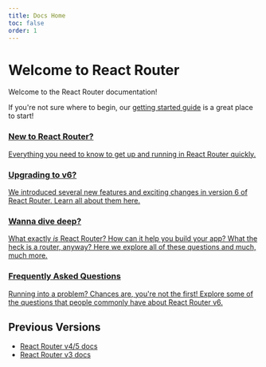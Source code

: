 ```yaml
---
title: Docs Home
toc: false
order: 1
---
```


# Welcome to React Router

Welcome to the React Router documentation!

If you're not sure where to begin, our [getting started guide](getting-started/installation.md) is a great place to start!

<docs-cards>
  <a href="/docs/en/v6/getting-started/tutorial" aria-label="New to React Router?">
    <docs-card>
      <h3>New to React Router?</h3> 
      <p>Everything you need to know to get up and running in React Router quickly.</p>
    </docs-card>
  </a>
  <a href="/docs/en/v6/getting-started/quick-start" aria-label="Upgrading to v6?">
    <docs-card>
      <h3>Upgrading to v6?</h3> 
      <p>We introduced several new features and exciting changes in version 6 of React Router. Learn all about them here.</p>
    </docs-card>
  </a>
  <a href="/docs/en/v6/getting-started/concepts" aria-label="Upgrading to v6?">
    <docs-card>
      <h3>Wanna dive deep?</h3> 
      <p>What exactly <em>is</em> React Router? How can it help you build your app? What the heck is a router, anyway? Here we explore all of these questions and much, much more.</p>
    </docs-card>
  </a>
  <a href="/docs/en/v6/getting-started/faq" aria-label="Frequently Asked Questions">
    <docs-card>
      <h3>Frequently Asked Questions</h3> 
      <p>Running into a problem? Chances are, you're not the first! Explore some of the questions that people commonly have about React Router v6.</p>
    </docs-card>
  </a>
</docs-cards>

## Previous Versions

- [React Router v4/5 docs](https://v5.reactrouter.com)
- [React Router v3 docs](https://github.com/remix-run/react-router/tree/v3.2.6/docs)
